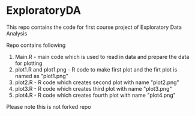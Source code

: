 ExploratoryDA
=============

This repo contains the code for first course project of Exploratory Data Analysis

Repo contains following
1. Main.R - main code which is used to read in data and prepare the data for plotting
2. plot1.R and plot1.png - R code to make first plot and the firt plot is named as "plot1.png"
3. plot2.R - R code which creates second plot with name "plot2.png"
4. plot3.R - R code which creates third plot with name "plot3.png"
5. plot4.R - R code which creates fourth plot with name "plot4.png"

Please note this is not forked repo
